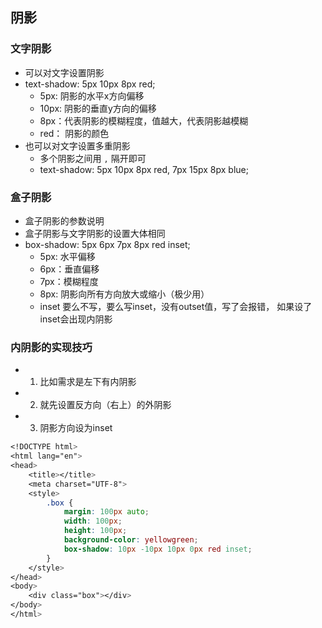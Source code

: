 ## 阴影

### 文字阴影
* 可以对文字设置阴影
* text-shadow: 5px 10px 8px red;
    * 5px: 阴影的水平x方向偏移
    * 10px: 阴影的垂直y方向的偏移
    * 8px：代表阴影的模糊程度，值越大，代表阴影越模糊
    * red： 阴影的颜色
* 也可以对文字设置多重阴影
    * 多个阴影之间用 `,` 隔开即可
    * text-shadow: 5px 10px 8px red, 7px 15px 8px blue;

### 盒子阴影
* 盒子阴影的参数说明
* 盒子阴影与文字阴影的设置大体相同
* box-shadow: 5px 6px 7px 8px red inset;
    * 5px: 水平偏移
    * 6px：垂直偏移
    * 7px：模糊程度
    * 8px: 阴影向所有方向放大或缩小（极少用）
    * inset 要么不写，要么写inset，没有outset值，写了会报错， 如果设了inset会出现内阴影

### 内阴影的实现技巧
* 1. 比如需求是左下有内阴影
* 2. 就先设置反方向（右上）的外阴影
* 3. 阴影方向设为inset
```css
<!DOCTYPE html>
<html lang="en">
<head>
    <title></title>
    <meta charset="UTF-8">
    <style>
        .box {
            margin: 100px auto;
            width: 100px;
            height: 100px;
            background-color: yellowgreen;
            box-shadow: 10px -10px 10px 0px red inset;            
        }
    </style>
</head>
<body>
    <div class="box"></div>
</body>
</html>
```
